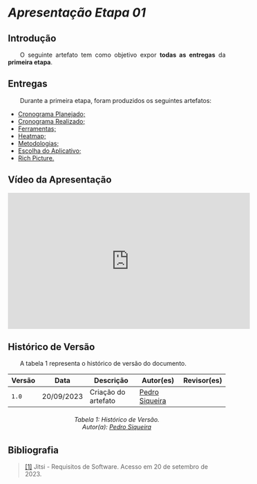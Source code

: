 # ***Apresentação Etapa 01***
## **Introdução** 
<p align="justify">
&emsp;&emsp;O seguinte artefato tem como objetivo expor <b>todas as entregas</b> da <b>primeira etapa</b>.
</p>

## **Entregas**
<p align="justify">
&emsp;&emsp;Durante a primeira etapa, foram produzidos os seguintes artefatos: 
<ul>
<li><a href="https://requisitos-de-software.github.io/2023.2-Jitsi/Planejamento/cronograma/">Cronograma Planejado;</a></li>
<li><a href="https://requisitos-de-software.github.io/2023.2-Jitsi/Planejamento/cronograma_realizado/">Cronograma Realizado;</a></li>   
<li><a href="https://requisitos-de-software.github.io/2023.2-Jitsi/Planejamento/ferramentas/">Ferramentas;</a></li>  
<li><a href="https://requisitos-de-software.github.io/2023.2-Jitsi/Planejamento/heatmap/">Heatmap;</a></li>  
<li><a href="https://requisitos-de-software.github.io/2023.2-Jitsi/Planejamento/metodologias/">Metodologias;</a></li>  
<li><a href="https://requisitos-de-software.github.io/2023.2-Jitsi/PreRastreabilidade/AppEscolhido/">Escolha do Aplicativo;</a></li> 
<li><a href="https://requisitos-de-software.github.io/2023.2-Jitsi/PreRastreabilidade/RichPicture/">Rich Picture.</a></li>
</ul>
</p>

## **Vídeo da Apresentação**
<iframe width="560" height="315" src="https://www.youtube.com/embed/ItVBKesxpC8?si=ChDwY20jUfVkUL-F" title="YouTube video player" frameborder="0" allow="accelerometer; autoplay; clipboard-write; encrypted-media; gyroscope; picture-in-picture; web-share" allowfullscreen></iframe>

## **Histórico de Versão**
<p align="justify">
&emsp;&emsp;A tabela 1 representa o histórico de versão do documento.
</p>

| Versão  |   Data   | Descrição | Autor(es) | Revisor(es)
| --------- | ------ | ------ | ---------- | ----------
| `1.0` | 20/09/2023 | Criação do artefato | [Pedro Siqueira](https://github.com/PedroSiq)|  |

<center>
<h6> Tabela 1: Histórico de Versão.
<br> Autor(a): <a href="https://github.com/PedroSiq">Pedro Siqueira</a></h6>
</center>

## **Bibliografia**
><a href="https://requisitos-de-software.github.io/2023.2-Jitsi/">[1]</a> Jitsi - Requisitos de Software. Acesso em 20 de setembro de 2023.